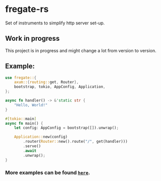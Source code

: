 # fregate-rs

Set of instruments to simplify http server set-up.

## Work in progress 
This project is in progress and might change a lot from version to version.

## Example:
```rust
use fregate::{
    axum::{routing::get, Router},
    bootstrap, tokio, AppConfig, Application,
};

async fn handler() -> &'static str {
    "Hello, World!"
}

#[tokio::main]
async fn main() {
    let config: AppConfig = bootstrap([]).unwrap();

    Application::new(config)
        .router(Router::new().route("/", get(handler)))
        .serve()
        .await
        .unwrap();
}
```

### More examples can be found [`here`](https://github.com/elefant-dev/fregate-rs/tree/main/examples).